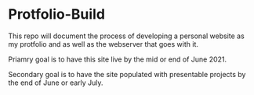 # Protfolio-Build
This repo will document the process of developing a personal website as my protfolio and as well as the webserver that goes with it.

Priamry goal is to have this site live by the mid or end of June 2021.

Secondary goal is to have the site populated with presentable projects by the end of June or early July.

